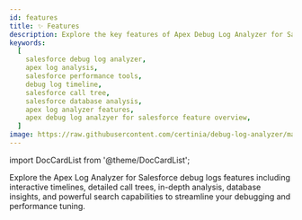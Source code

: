 ```yaml
---
id: features
title: ✨ Features
description: Explore the key features of Apex Debug Log Analyzer for Salesforce, including Timeline/Flame Chart, Call Tree, Analysis, Database, and Find functionality.
keywords:
  [
    salesforce debug log analyzer,
    apex log analysis,
    salesforce performance tools,
    debug log timeline,
    salesforce call tree,
    salesforce database analysis,
    apex log analyzer features,
    apex debug log analzyer for salesforce feature overview,
  ]
image: https://raw.githubusercontent.com/certinia/debug-log-analyzer/main/lana/dist/v1.18/lana-timeline.png
---
```


import DocCardList from '@theme/DocCardList';

Explore the Apex Log Analyzer for Salesforce debug logs features including interactive timelines, detailed call trees, in-depth analysis, database insights, and powerful search capabilities to streamline your debugging and performance tuning.

<DocCardList />

